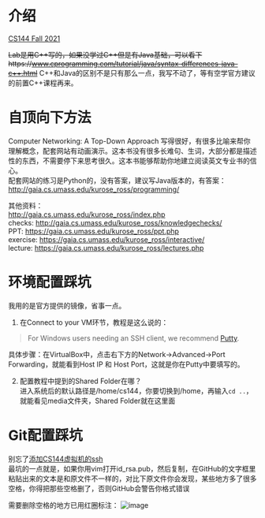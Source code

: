 # 介绍
[CS144 Fall 2021](https://cs144.github.io/)  

~~Lab是用C++写的，如果没学过C++但是有Java基础，可以看下https://www.cprogramming.com/tutorial/java/syntax-differences-java-c++.html~~
C++和Java的区别不是只有那么一点，我写不动了，等有空学官方建议的前置C++课程再来。  

# 自顶向下方法
Computer Networking: A Top-Down Approach 写得很好，有很多比喻来帮你理解概念，配套网站有动画演示。这本书没有很多长难句、生词，大部分都是描述性的东西，不需要停下来思考很久。这本书能够帮助你地建立阅读英文专业书的信心。  
配套网站的练习是Python的，没有答案，建议写Java版本的，有答案：
http://gaia.cs.umass.edu/kurose_ross/programming/  

其他资料：  
http://gaia.cs.umass.edu/kurose_ross/index.php  
checks: http://gaia.cs.umass.edu/kurose_ross/knowledgechecks/  
PPT: https://gaia.cs.umass.edu/kurose_ross/ppt.php  
exercise: https://gaia.cs.umass.edu/kurose_ross/interactive/  
lecture: https://gaia.cs.umass.edu/kurose_ross/lectures.php  

# 环境配置踩坑
我用的是官方提供的镜像，省事一点。  
1. 在Connect to your VM环节，教程是这么说的：

> For Windows users needing an SSH client, we recommend [Putty](https://putty.org/).

具体步骤：在VirtualBox中，点击右下方的Network->Advanced->Port Forwarding，就能看到Host IP 和 Host Port，这就是你在Putty中要填写的。  

2. 配置教程中提到的Shared Folder在哪？  
进入系统后的默认路径是/home/cs144，你要切换到/home，再输入`cd ..`，就能看见media文件夹，Shared Folder就在这里面  

# Git配置踩坑
别忘了[添加CS144虚拟机的ssh](https://www.liaoxuefeng.com/wiki/896043488029600/896954117292416)  
最坑的一点就是，如果你用vim打开id_rsa.pub，然后复制，在GitHub的文字框里粘贴出来的文本是和原文件不一样的，对比下原文件你会发现，某些地方多了很多空格，你得把那些空格删了，否则GitHub会警告你格式错误  

需要删除空格的地方已用红圈标注：
![image](https://user-images.githubusercontent.com/69742577/155452160-8d8ad4be-6b4d-4e80-8bf2-bc59e94c5a1a.png)  
